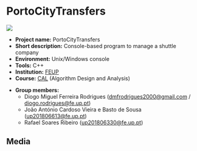 # PortoCityTransfers <!-- {#mainpage} -->

<p align="left">
  <img src="https://github.com/dmfrodrigues/feup-cal-proj/workflows/Compile%20reports/badge.svg">
</p>

- **Project name:** PortoCityTransfers
- **Short description:** Console-based program to manage a shuttle company
- **Environment:** Unix/Windows console
- **Tools:** C++
- **Institution:** [FEUP](https://sigarra.up.pt/feup/en/web_page.Inicial)
- **Course:** [CAL](https://sigarra.up.pt/feup/en/UCURR_GERAL.FICHA_UC_VIEW?pv_ocorrencia_id=436441) (Algorithm Design and Analysis)
<!-- - **Project grade:** ??/20.0 -->
- **Group members:**
    - Diogo Miguel Ferreira Rodrigues (dmfrodrigues2000@gmail.com / diogo.rodrigues@fe.up.pt)
    - João António Cardoso Vieira e Basto de Sousa (up201806613@fe.up.pt)
    - Rafael Soares Ribeiro (up201806330@fe.up.pt)

## Media

<!--
<div align="center">
    <table>
        <tr align="center">
            <th>
                Services table
            </td>
        </tr>
        <tr>
            <td>
                <img src="https://raw.githubusercontent.com/dmfrodrigues/feup-aeda/master/apresentacao/images/feature2.png">
            </td>
        </tr>
    </table>
    <table>
        <tr align="center">
            <th>
                Drivers table
            </td>
        </tr>
        <tr>
            <td>
                <img src="https://raw.githubusercontent.com/dmfrodrigues/feup-aeda/master/apresentacao/images/part2_feature1.png">
            </td>
        </tr>
    </table>
</div>
-->

<!--
## Make commands
### Compile

```sh
cd codigo
make
```

### Cleanup

```sh
cd codigo
make clean
```

## Run me

```sh
cd codigo
./bin/main.app
```

Some sample logins:

Client

```
aadamante
aiadam
```

Driver

```
brunoss
brunopt
```

Manager

```
carlita
carlita123
```
-->
